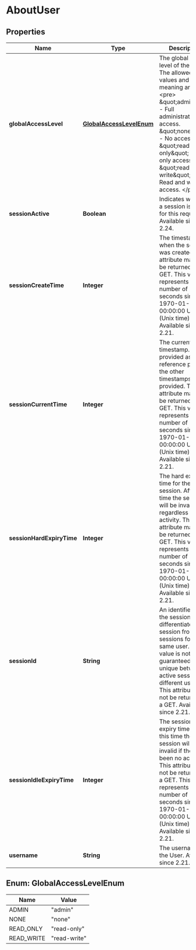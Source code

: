 

# AboutUser


## Properties

| Name | Type | Description | Notes |
|------------ | ------------- | ------------- | -------------|
|**globalAccessLevel** | [**GlobalAccessLevelEnum**](#GlobalAccessLevelEnum) | The global access level of the User. The allowed values and their meaning are:  &lt;pre&gt; \&quot;admin\&quot; - Full administrative access. \&quot;none\&quot; - No access. \&quot;read-only\&quot; - Read only access. \&quot;read-write\&quot; - Read and write access. &lt;/pre&gt;  |  [optional] |
|**sessionActive** | **Boolean** | Indicates whether a session is active for this request. Available since 2.24. |  [optional] |
|**sessionCreateTime** | **Integer** | The timestamp of when the session was created. This attribute may not be returned in a GET. This value represents the number of seconds since 1970-01-01 00:00:00 UTC (Unix time). Available since 2.21. |  [optional] |
|**sessionCurrentTime** | **Integer** | The current server timestamp. This is provided as a reference point for the other timestamps provided. This attribute may not be returned in a GET. This value represents the number of seconds since 1970-01-01 00:00:00 UTC (Unix time). Available since 2.21. |  [optional] |
|**sessionHardExpiryTime** | **Integer** | The hard expiry time for the session. After this time the session will be invalid, regardless of activity. This attribute may not be returned in a GET. This value represents the number of seconds since 1970-01-01 00:00:00 UTC (Unix time). Available since 2.21. |  [optional] |
|**sessionId** | **String** | An identifier for the session to differentiate this session from other sessions for the same user. This value is not guaranteed to be unique between active sessions for different users. This attribute may not be returned in a GET. Available since 2.21. |  [optional] |
|**sessionIdleExpiryTime** | **Integer** | The session idle expiry time. After this time the session will be invalid if there has been no activity. This attribute may not be returned in a GET. This value represents the number of seconds since 1970-01-01 00:00:00 UTC (Unix time). Available since 2.21. |  [optional] |
|**username** | **String** | The username of the User. Available since 2.21. |  [optional] |



## Enum: GlobalAccessLevelEnum

| Name | Value |
|---- | -----|
| ADMIN | &quot;admin&quot; |
| NONE | &quot;none&quot; |
| READ_ONLY | &quot;read-only&quot; |
| READ_WRITE | &quot;read-write&quot; |



